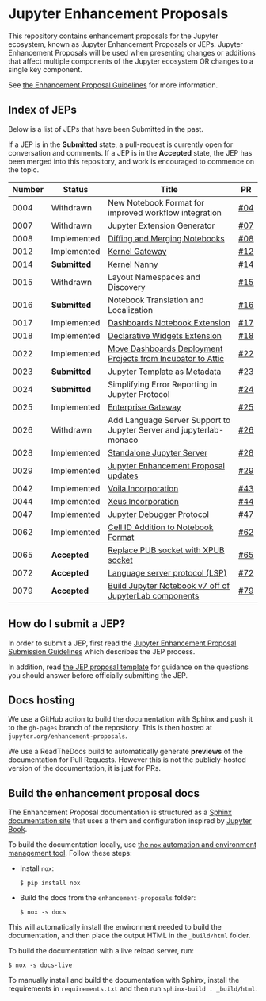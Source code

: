 # Jupyter Enhancement Proposals

This repository contains enhancement proposals for the Jupyter ecosystem, known as Jupyter Enhancement Proposals or JEPs. Jupyter Enhancement Proposals will be used when presenting changes or additions that affect multiple components of the Jupyter ecosystem OR changes to a single key component.

See [the Enhancement Proposal Guidelines](jupyter-enhancement-proposal-guidelines/jupyter-enhancement-proposal-guidelines.md)
for more information.

## Index of JEPs

Below is a list of JEPs that have been Submitted in the past.

If a JEP is in the **Submitted** state, a pull-request is currently open for conversation and comments. If a JEP
is in the **Accepted** state, the JEP has been merged into this repository, and work is
encouraged to commence on the topic.

| Number | Status | Title | PR |
|--------|--------|-------|----|
| 0004   | Withdrawn | New Notebook Format for improved workflow integration | [#04](https://github.com/jupyter/enhancement-proposals/pull/4) |
| 0007   | Withdrawn | Jupyter Extension Generator | [#07](https://github.com/jupyter/enhancement-proposals/pull/07) |
| 0008 | Implemented | [Diffing and Merging Notebooks](08-notebook-diff/notebook-diff.md) | [#08](https://github.com/jupyter/enhancement-proposals/pull/08) |
| 0012 | Implemented | [Kernel Gateway](12-jupyter-kernel-gateway-incorporation/jupyter-kernel-gateway-incorporation.md) | [#12](https://github.com/jupyter/enhancement-proposals/pull/12) |
| 0014 | **Submitted** | Kernel Nanny | [#14](https://github.com/jupyter/enhancement-proposals/pull/14) |
| 0015 | Withdrawn | Layout Namespaces and Discovery | [#15](https://github.com/jupyter/enhancement-proposals/pull/15) |
| 0016 | **Submitted** | Notebook Translation and Localization | [#16](https://github.com/jupyter/enhancement-proposals/pull/16) |
| 0017 | Implemented | [Dashboards Notebook Extension](17-jupyter-dashboards-extension-incorporation/jupyter-dashboards-extension-incorporation.md) | [#17](https://github.com/jupyter/enhancement-proposals/pull/17) |
| 0018 | Implemented | [Declarative Widgets Extension](18-jupyter-declarativewidgets-incorporation/jupyter-declarativewidgets-extension-incorporation.md) | [#18](https://github.com/jupyter/enhancement-proposals/pull/18) |
| 0022 | Implemented | [Move Dashboards Deployment Projects from Incubator to Attic](22-jupyter-dashboards-deployment-attic/jupyter-dashboards-deployment-attic.md) | [#22](https://github.com/jupyter/enhancement-proposals/pull/22) |
| 0023 | **Submitted** | Jupyter Template as Metadata | [#23](https://github.com/jupyter/enhancement-proposals/pull/23) |
| 0024 | **Submitted** | Simplifying Error Reporting in Jupyter Protocol | [#24](https://github.com/jupyter/enhancement-proposals/pull/24) |
| 0025 | Implemented | [Enterprise Gateway](25-jupyter-enterprise-gateway-incorporation/jupyter-enterprise-gateway-incorporation.md) | [#25](https://github.com/jupyter/enhancement-proposals/pull/25) |
| 0026 | Withdrawn | Add Language Server Support to Jupyter Server and jupyterlab-monaco | [#26](https://github.com/jupyter/enhancement-proposals/pull/26) |
| 0028 | Implemented | [Standalone Jupyter Server](28-jupyter-server/jupyter-server.md) | [#28](https://github.com/jupyter/enhancement-proposals/pull/28) |
| 0029 | Implemented | [Jupyter Enhancement Proposal updates](29-jep-process/jep-process.md) | [#29](https://github.com/jupyter/enhancement-proposals/pull/29) |
| 0042 | Implemented | [Voila Incorporation](42-voila-incorporation/voila-incorporation.md) | [#43](https://github.com/jupyter/enhancement-proposals/pull/43) |
| 0044 | Implemented | [Xeus Incorporation](44-xeus-incorporation/xeus-incorporation.md) | [#44](https://github.com/jupyter/enhancement-proposals/pull/44) |
| 0047 | Implemented | [Jupyter Debugger Protocol](47-jupyter-debugger-protocol/jupyter-debugger-protocol.md) | [#47](https://github.com/jupyter/enhancement-proposals/pull/47) |
| 0062 | Implemented | [Cell ID Addition to Notebook Format](62-cell-id/cell-id.md) | [#62](https://github.com/jupyter/enhancement-proposals/pull/62) |
| 0065 | **Accepted** | [Replace PUB socket with XPUB socket](65-jupyter-xpub/jupyter-xpub.md) | [#65](https://github.com/jupyter/enhancement-proposals/pull/65) |
| 0072 | **Accepted** | [Language server protocol (LSP)](72-language-server-protocol/language-server-protocol.md) | [#72](https://github.com/jupyter/enhancement-proposals/pull/72) |
| 0079 | **Accepted** | [Build Jupyter Notebook v7 off of JupyterLab components](79-notebook-v7/notebook-v7.md) | [#79](https://github.com/jupyter/enhancement-proposals/pull/79) |

## How do I submit a JEP?

In order to submit a JEP, first read the [Jupyter Enhancement Proposal Submission Guidelines](jupyter-enhancement-proposal-guidelines/jupyter-enhancement-proposal-guidelines.md) which describes the JEP process.

In addition, read
[the JEP proposal template](jupyter-enhancement-proposal-guidelines/JEP-TEMPLATE.md)
for guidance on the questions you should answer before officially submitting
the JEP.

## Docs hosting

We use a GitHub action to build the documentation with Sphinx and push it to the `gh-pages` branch of the repository.
This is then hosted at `jupyter.org/enhancement-proposals`.

We use a ReadTheDocs build to automatically generate **previews** of the documentation for Pull Requests.
However this is not the publicly-hosted version of the documentation, it is just for PRs.

## Build the enhancement proposal docs

The Enhancement Proposal documentation is structured as a [Sphinx documentation site](https://www.sphinx-doc.org/) that uses a them and configuration inspired by [Jupyter Book](https://jupyterbook.org).

To build the documentation locally, use [the `nox` automation and environment management tool](https://nox.thea.codes/).
Follow these steps:

- Install `nox`:

  ```console
  $ pip install nox
  ```
- Build the docs from the `enhancement-proposals` folder:

  ```console
  $ nox -s docs
  ```

This will automatically install the environment needed to build the documentation, and then place the output HTML in the `_build/html` folder.

To build the documentation with a live reload server, run:

```console
$ nox -s docs-live
```

To manually install and build the documentation with Sphinx, install the requirements in `requirements.txt` and then run `sphinx-build . _build/html`.
